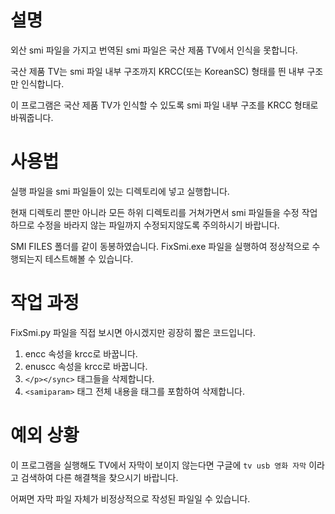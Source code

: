 # 설명

외산 smi 파일을 가지고 번역된 smi 파일은 국산 제품 TV에서 인식을 못합니다.

국산 제품 TV는 smi 파일 내부 구조까지 KRCC(또는 KoreanSC) 형태를 띈 내부 구조만 인식합니다.

이 프로그램은 국산 제품 TV가 인식할 수 있도록 smi 파일 내부 구조를 KRCC 형태로 바꿔줍니다.

# 사용법

실행 파일을 smi 파일들이 있는 디렉토리에 넣고 실행합니다. 

현재 디렉토리 뿐만 아니라 모든 하위 디렉토리를 거쳐가면서 smi 파일들을 수정 작업하므로 수정을 바라지 않는 파일까지 수정되지않도록 주의하시기 바랍니다.

SMI FILES 폴더를 같이 동봉하였습니다. FixSmi.exe 파일을 실행하여 정상적으로 수행되는지 테스트해볼 수 있습니다.

# 작업 과정

FixSmi.py 파일을 직접 보시면 아시겠지만 굉장히 짧은 코드입니다.

1. encc 속성을 krcc로 바꿉니다.
2. enuscc 속성을 krcc로 바꿉니다.
3. `</p></sync>` 태그들을 삭제합니다.
4. `<samiparam>` 태그 전체 내용을 태그를 포함하여 삭제합니다.


# 예외 상황

이 프로그램을 실행해도 TV에서 자막이 보이지 않는다면 구글에  `tv usb 영화 자막`  이라고 검색하여 다른 해결책을 찾으시기 바랍니다. 

어쩌면 자막 파일 자체가 비정상적으로 작성된 파일일 수 있습니다.

